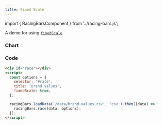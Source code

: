 ```yaml
---
title: Fixed Scale
---
```


import { RacingBarsComponent } from '../racing-bars.js';

A demo for using [`fixedScale`](/docs/documentation/options#fixedscale).

<!--truncate-->

### Chart

<div className="gallery">
  <RacingBarsComponent
    dataUrl="/data/brand-values.csv"
    dataType="csv"
    title="Brand Values"
    fixedScale={true}
/>

</div>

### Code

```html {6}
<div id="race"></div>
<script>
  const options = {
    selector: '#race',
    title: 'Brand Values',
    fixedScale: true,
  };

  racingBars.loadData('/data/brand-values.csv', 'csv').then((data) => {
    racingBars.race(data, options);
  });
</script>
```
